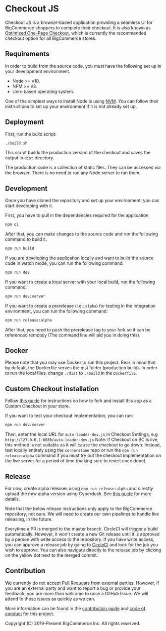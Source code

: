 # Checkout JS

Checkout JS is a browser-based application providing a seamless UI for BigCommerce shoppers to complete their checkout. It is also known as [Optimized One-Page Checkout](https://support.bigcommerce.com/s/article/Optimized-Single-Page-Checkout), which is currently the recommended checkout option for all BigCommerce stores.

## Requirements

In order to build from the source code, you must have the following set up in your development environment.

* Node >= v10.
* NPM >= v3.
* Unix-based operating system.

One of the simplest ways to install Node is using [NVM](https://github.com/nvm-sh/nvm#installation-and-update). You can follow their instructions to set up your environment if it is not already set up.

## Deployment

First, run the build script:

```sh
./build.sh
```

This script builds the production version of the checkout and saves the output in `dist` directory.

The production code is a collection of static files. They can be accessed via the browser. There is no need to run any Node server to run them.

## Development

Once you have cloned the repository and set up your environment, you can start developing with it.

First, you have to pull in the dependencies required for the application.

```sh
npm ci
```

After that, you can make changes to the source code and run the following command to build it.

```sh
npm run build
```

If you are developing the application locally and want to build the source code in watch mode, you can run the following command:

```sh
npm run dev
```

If you want to create a local server with your local build, run the following command:

```sh
npm run dev:server
```

If you want to create a prerelease (i.e.: `alpha`) for testing in the integration environment, you can run the following command:

```sh
npm run release:alpha
```

After that, you need to push the prerelease tag to your fork so it can be referenced remotely
(The command line will aid you in doing this).

## Docker

Please note that you may use Docker to run this project. Bear in mind that by default, the Dockerfile serves the dist folder (production build).
In order to run the local files, change `./dist` to `./build` in the `Dockerfile`.

## Custom Checkout installation

Follow [this guide](https://developer.bigcommerce.com/stencil-docs/customizing-checkout/installing-custom-checkouts) for instructions on how to fork and install this app as a Custom Checkout in your store.

If you want to test your checkout implementation, you can run:
```sh
npm run dev:server
```

Then, enter the local URL for `auto-loader-dev.js` in Checkout Settings, e.g `http://127.0.0.1:8080/auto-loader-dev.js`
Note: if Checkout on BC is live, this method is not suitable as it will cause the checkout to go down.
Instead, test locally entirely using the `cornerstone` repo or run the `npm run release:alpha` command if you must try
out the checkout implementation on the live server for a period of time (making sure to revert once done).

## Release

For now, create alpha releases using `npm run release:alpha` and directly upload the new alpha version using Cyberduck.
See [this guide](https://harveynichols.atlassian.net/wiki/spaces/PROD/pages/edit-v2/1635254306) for more details.

Note that the below release instructions only apply to the BigCommerce repository, not ours.
We will need to create our own pipelines to handle live releasing, in the future.

Everytime a PR is merged to the master branch, CircleCI will trigger a build automatically. However, it won't create a new Git release until it is approved by a person with write access to the repository. If you have write access, you can approve a release job by going to [CircleCI](https://circleci.com/gh/bigcommerce/workflows/checkout-js/tree/master) and look for the job you wish to approve. You can also navigate directly to the release job by clicking on the yellow dot next to the merged commit.


## Contribution

We currently do not accept Pull Requests from external parties. However, if you are an external party and want to report a bug or provide your feedback, you are more than welcome to raise a GitHub Issue. We will attend to these issues as quickly as we can.

More information can be found in the [contribution guide](CONTRIBUTING.md) and [code of conduct](CODE_OF_CONDUCT.md) for this project.


Copyright (C) 2019-Present BigCommerce Inc. All rights reserved.
